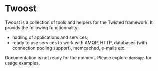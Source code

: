 # Twoost

Twoost is a collection of tools and helpers for the Twisted framework. It provids the following functionnality:

 - hadling of applications and services;
 - ready to use services to work with AMQP, HTTP, databases (with connection pooling support), memcached, e-mails etc.

 Documentation is not ready for the moment. Please explore `demoapp` for usage examples.
